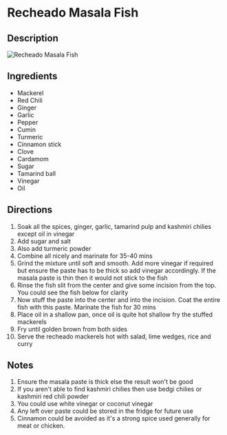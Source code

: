 # Recheado Masala Fish

## Description
![Recheado Masala Fish](https://www.themealdb.com/images/media/meals/uwxusv1487344500.jpg "Recheado Masala Fish")

## Ingredients
- Mackerel
- Red Chili
- Ginger
- Garlic
- Pepper
- Cumin
- Turmeric
- Cinnamon stick
- Clove
- Cardamom
- Sugar
- Tamarind ball
- Vinegar
- Oil

## Directions
1. Soak all the spices, ginger, garlic, tamarind pulp and kashmiri chilies except oil in vinegar
2. Add sugar and salt
3. Also add turmeric powder
4. Combine all nicely and marinate for 35-40 mins
5. Grind the mixture until soft and smooth. Add more vinegar if required but ensure the paste has to be thick so add vinegar accordingly. If the masala paste is thin then it would not stick to the fish
6. Rinse the fish slit from the center and give some incision from the top. You could see the fish below for clarity
7. Now stuff the paste into the center and into the incision. Coat the entire fish with this paste. Marinate the fish for 30 mins
8. Place oil in a shallow pan, once oil is quite hot shallow fry the stuffed mackerels
9. Fry until golden brown from both sides
10. Serve the recheado mackerels hot with salad, lime wedges, rice and curry

## Notes
1. Ensure the masala paste is thick else the result won't be good
2. If you aren't able to find kashmiri chilies then use bedgi chilies or kashmiri red chili powder
3. You could use white vinegar or coconut vinegar
4. Any left over paste could be stored in the fridge for future use
5. Cinnamon could be avoided as it's a strong spice used generally for meat or chicken.
